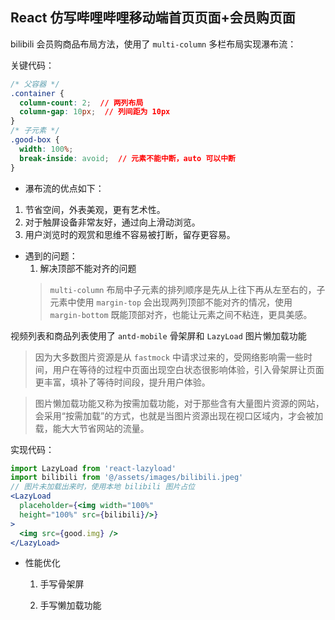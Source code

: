 ## React 仿写哔哩哔哩移动端首页页面+会员购页面

bilibili 会员购商品布局方法，使用了 `multi-column` 多栏布局实现瀑布流：

关键代码：

```css
/* 父容器 */
.container {
  column-count: 2;  // 两列布局
  column-gap: 10px;  // 列间距为 10px
}
/* 子元素 */
.good-box { 
  width: 100%;
  break-inside: avoid;  // 元素不能中断，auto 可以中断 
}
```

- 瀑布流的优点如下：

1. 节省空间，外表美观，更有艺术性。
2. 对于触屏设备非常友好，通过向上滑动浏览。
2. 用户浏览时的观赏和思维不容易被打断，留存更容易。

- 遇到的问题：
  1. 解决顶部不能对齐的问题
    > `multi-column` 布局中子元素的排列顺序是先从上往下再从左至右的，子元素中使用 `margin-top` 会出现两列顶部不能对齐的情况，使用 `margin-bottom` 既能顶部对齐，也能让元素之间不粘连，更具美感。

视频列表和商品列表使用了 `antd-mobile` 骨架屏和 `LazyLoad` 图片懒加载功能
  > 因为大多数图片资源是从 `fastmock` 中请求过来的，受网络影响需一些时间，用户在等待的过程中页面出现空白状态很影响体验，引入骨架屏让页面更丰富，填补了等待时间段，提升用户体验。

  > 图片懒加载功能又称为按需加载功能，对于那些含有大量图片资源的网站，会采用“按需加载”的方式，也就是当图片资源出现在视口区域内，才会被加载，能大大节省网站的流量。

  实现代码：

```jsx
import LazyLoad from 'react-lazyload'
import bilibili from '@/assets/images/bilibili.jpeg'
// 图片未加载出来时，使用本地 bilibili 图片占位
<LazyLoad
  placeholder={<img width="100%" 
  height="100%" src={bilibili}/>}
>
  <img src={good.img} />
</LazyLoad>
```

- 性能优化

  1. 手写骨架屏

  2. 手写懒加载功能
